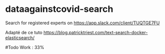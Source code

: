 # dataagainstcovid-search
Search for registered experts on https://app.slack.com/client/TUQTGE7FU


Adapté de ce tuto https://blog.patricktriest.com/text-search-docker-elasticsearch/

#Todo
Work : 33%
